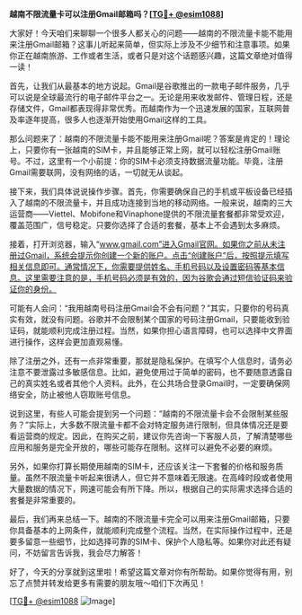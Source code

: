 **越南不限流量卡可以注册Gmail邮箱吗？[[TG💪+ @esim1088](https://t.me/s/esim1088)]**

大家好！今天咱们来聊聊一个很多人都关心的问题——越南的不限流量卡能不能用来注册Gmail邮箱？这事儿听起来简单，但实际上涉及不少细节和注意事项。如果你正在越南旅游、工作或者生活，或者只是对这个话题感兴趣，这篇文章绝对值得一读！

首先，让我们从最基本的地方说起。Gmail是谷歌推出的一款电子邮件服务，几乎可以说是全球最流行的电子邮件平台之一。无论是用来收发邮件、管理日程，还是存储文件，Gmail都表现得非常优秀。而越南作为一个迅速发展的国家，互联网普及率逐年提高，很多人也逐渐开始使用Gmail这样的工具。

那么问题来了：越南的不限流量卡能不能用来注册Gmail呢？答案是肯定的！理论上，只要你有一张越南的SIM卡，并且能够正常上网，就可以轻松注册Gmail账号。不过，这里有一个小前提：你的SIM卡必须支持数据流量功能。毕竟，注册Gmail需要联网，没有网络的话，一切就无从谈起。

接下来，我们具体说说操作步骤。首先，你需要确保自己的手机或平板设备已经插入了越南的不限流量卡，并且成功连接到当地的移动网络。一般来说，越南的三大运营商——Viettel、Mobifone和Vinaphone提供的不限流量套餐都非常受欢迎，覆盖范围广，信号稳定。只要你选择了合适的套餐，基本上不会遇到太多麻烦。

接着，打开浏览器，输入“www.gmail.com”进入Gmail官网。如果你之前从未注册过Gmail，系统会提示你创建一个新的账户。点击“创建账户”后，按照提示填写相关信息即可。通常情况下，你需要提供姓名、手机号码以及设置密码等基本信息。这里需要注意的是，手机号码必须是有效的，因为谷歌会通过短信验证码来验证你的身份。

可能有人会问：“我用越南号码注册Gmail会不会有问题？”其实，只要你的号码真实有效，就没有问题。谷歌并不会限制某个国家的号码注册Gmail，只要能收到验证码，就能顺利完成注册过程。当然，如果你担心语言障碍，也可以选择中文界面进行操作，这样会更加直观易懂。

除了注册之外，还有一点非常重要，那就是隐私保护。在填写个人信息时，请务必注意不要泄露过多敏感信息。比如，避免使用过于简单的密码，也不要随意透露自己的真实姓名或者其他个人资料。此外，在公共场合登录Gmail时，一定要确保网络安全，防止被他人窃取账号信息。

说到这里，有些人可能会提到另一个问题：“越南的不限流量卡会不会限制某些服务？”实际上，大多数不限流量卡都不会对特定服务进行限制，但具体情况还是要看运营商的规定。因此，在购买之前，建议你先咨询一下客服人员，了解清楚哪些应用和服务是完全开放的，哪些可能存在限制。这样可以避免不必要的麻烦。

另外，如果你打算长期使用越南的SIM卡，还应该关注一下套餐的价格和服务质量。虽然不限流量卡听起来很诱人，但它并不意味着无限速。在高峰时段或者使用大量数据的情况下，网速可能会有所下降。所以，根据自己的实际需求选择合适的套餐是非常重要的。

最后，我们再来总结一下。越南的不限流量卡完全可以用来注册Gmail邮箱，只要你具备基本的上网条件，就能顺利完成整个流程。当然，在实际操作过程中，还是要多留意一些细节，比如选择可靠的SIM卡、保护个人隐私等。如果你对此还有疑问，不妨留言告诉我，我会尽力解答！

好了，今天的分享就到这里啦！希望这篇文章对你有所帮助。如果你觉得有用，别忘了点赞并转发给更多有需要的朋友哦～咱们下次再见！

[[TG💪+ @esim1088](https://t.me/s/esim1088) ![Image](https://i.postimg.cc/4NQfJmqS/Snipaste-2025-05-13-00-14-12.png)]